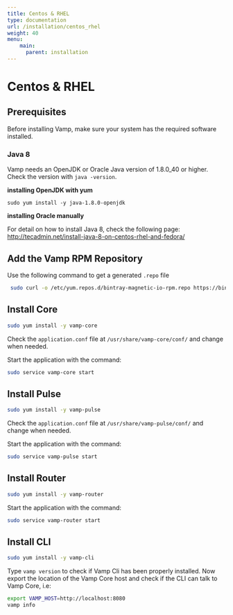 ```yaml
---
title: Centos & RHEL
type: documentation
url: /installation/centos_rhel
weight: 40
menu:
    main:
      parent: installation
---
```


# Centos & RHEL

## Prerequisites

Before installing Vamp, make sure your system has the required software installed.

### Java 8

Vamp needs an OpenJDK or Oracle Java version of 1.8.0_40 or higher. Check the version with `java -version`.

**installing OpenJDK with yum**

```
sudo yum install -y java-1.8.0-openjdk
```

**installing Oracle manually**

For detail on how to install Java 8, check the following page: http://tecadmin.net/install-java-8-on-centos-rhel-and-fedora/


## Add the Vamp RPM Repository

Use the following command to get a generated `.repo` file

```bash
 sudo curl -o /etc/yum.repos.d/bintray-magnetic-io-rpm.repo https://bintray.com/magnetic-io/rpm/rpm
```

## Install Core

```bash
sudo yum install -y vamp-core
```

Check the `application.conf` file at `/usr/share/vamp-core/conf/` and change when needed.

Start the application with the command:

```bash
sudo service vamp-core start
```

## Install Pulse

```bash
sudo yum install -y vamp-pulse
```

Check the `application.conf` file at `/usr/share/vamp-pulse/conf/` and change when needed.

Start the application with the command:

```bash
sudo service vamp-pulse start
```

## Install Router

```bash
sudo yum install -y vamp-router
```

Start the application with the command:

```bash
sudo service vamp-router start
```

## Install CLI

```bash
sudo yum install -y vamp-cli
```

Type `vamp version` to check if Vamp Cli has been properly installed. 
Now export the location of the Vamp Core host and check if the CLI can talk to Vamp Core, i.e:

```bash
export VAMP_HOST=http://localhost:8080
vamp info
```
